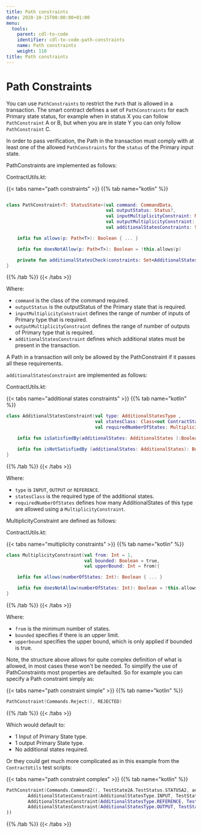 ```yaml
---
title: Path constraints
date: 2020-10-15T00:00:00+01:00
menu:
  tools:
    parent: cdl-to-code
    identifier: cdl-to-code-path-constraints
    name: Path constraints
    weight: 110
title: Path constraints
---
```



# Path Constraints

You can use `PathConstraints` to restrict the `Path` that is allowed in a transaction. The smart contract defines a set of `PathConstraints` for each Primary state status, for example when in status X you can follow `PathConstraint` A or B, but when you are in state Y you can only follow `PathConstraint` C.

In order to pass verification, the Path in the transaction must comply with at least one of the allowed `PathConstraints` for the `status` of the Primary input state.

PathConstraints are implemented as follows:

ContractUtils.kt:

{{< tabs name="path constraints" >}}
{{% tab name="kotlin" %}}
```kotlin

class PathConstraint<T: StatusState>(val command: CommandData,
                                     val outputStatus: Status?,
                                     val inputMultiplicityConstraint: MultiplicityConstraint = MultiplicityConstraint(),
                                     val outputMultiplicityConstraint: MultiplicityConstraint = MultiplicityConstraint(),
                                     val additionalStatesConstraints: Set<AdditionalStatesConstraint> =  setOf()){

    infix fun allows(p: Path<T>): Boolean { ... }

    infix fun doesNotAllow(p: Path<T>): Boolean = !this.allows(p)

    private fun additionalStatesCheck(constraints: Set<AdditionalStatesConstraint>, additionalStates: Set<AdditionalStates>) :Boolean{ ... }
}

```
{{% /tab %}}
{{< /tabs >}}

Where:

* `command` is the class of the command required.
* `outputStatus` is the outputStatus of the Primary state that is required.
* `inputMultiplicityConstraint` defines the range of number of inputs of Primary type that is required.
* `outputMultiplicityConstraint` defines the range of number of outputs of Primary type that is required.
* `additionalStatesConstraint` defines which additional states must be present in the transaction.

A Path in a transaction will only be allowed by the PathConstraint if it passes all these requirements.

`additionalStatesConstraint` are implemented as follows:

ContractUtils.kt:

{{< tabs name="additional states constraints" >}}
{{% tab name="kotlin" %}}
```kotlin
class AdditionalStatesConstraint(val type: AdditionalStatesType ,
                                 val statesClass: Class<out ContractState>,
                                 val requiredNumberOfStates: MultiplicityConstraint = MultiplicityConstraint()) {

    infix fun isSatisfiedBy(additionalStates: AdditionalStates ):Boolean {...}

    infix fun isNotSatisfiedBy (additionalStates: AdditionalStates): Boolean = !isSatisfiedBy(additionalStates)
}

```
{{% /tab %}}
{{< /tabs >}}

Where:

* `type` is `INPUT`, `OUTPUT` or `REFERENCE`.
* `statesClass` is the required type of the additional states.
* `requiredNumberOfStates` defines how many AdditionalStates of this type are allowed using a `MultiplicityConstraint`.

MultiplicityConstraint are defined as follows:

ContractUtils.kt:

{{< tabs name="multiplicity constraints" >}}
{{% tab name="kotlin" %}}
```kotlin
class MultiplicityConstraint(val from: Int = 1,
                             val bounded: Boolean = true,
                             val upperBound: Int = from){

    infix fun allows(numberOfStates: Int): Boolean { ... }

    infix fun doesNotAllow(numberOfStates: Int): Boolean = !this.allows(numberOfStates)
}

```
{{% /tab %}}
{{< /tabs >}}

Where:

* `from` is the minimum number of states.
* `bounded` specifies if there is an upper limit.
* `upperbound` specifies the upper bound, which is only applied if bounded is true.

Note, the structure above allows for quite complex definition of what is allowed, in most cases these won't be needed. To simplify the use of PathConstraints most properties are defaulted. So for example you can specify a Path constraint simply as:

{{< tabs name="path constraint simple" >}}
{{% tab name="kotlin" %}}
```kotlin
PathConstraint(Commands.Reject(), REJECTED)

```
{{% /tab %}}
{{< /tabs >}}

Which would default to:

* 1 Input of Primary State type.
* 1 output Primary State type.
* No additional states required.

Or they could get much more complicated as in this example from the `ContractUtils` test scripts:

{{< tabs name="path constraint complex" >}}
{{% tab name="kotlin" %}}
```kotlin
PathConstraint(Commands.Command2(), TestState2A.TestStatus.STATUSA2, additionalStatesConstraints = setOf(
        AdditionalStatesConstraint(AdditionalStatesType.INPUT, TestState2B::class.java, MultiplicityConstraint(2, false)),
        AdditionalStatesConstraint(AdditionalStatesType.REFERENCE, TestState2C::class.java),
        AdditionalStatesConstraint(AdditionalStatesType.OUTPUT, TestState2D::class.java)
))
```
{{% /tab %}}
{{< /tabs >}}

